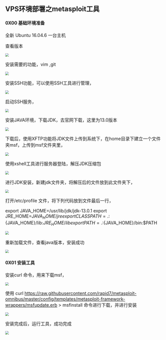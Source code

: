 ##                                                   VPS环境部署之metasploit工具

#### 0X00 基础环境准备

全新 Ubuntu 16.04.6  一台主机   

查看版本

<img src="https://github.com/ven0m01/notebook/raw/master/VPS/image/msf1.png" style="zoom: 67%;" />

安装需要的功能，vim ,git 

<img src="https://github.com/ven0m01/notebook/raw/master/VPS/image/msf2.png" style="zoom: 67%;" />

安装SSH功能，可以使用SSH工具进行管理，

<img src="https://github.com/ven0m01/notebook/raw/master/VPS/image/msf-ssh1.png" style="zoom: 67%;" />

启动SSH服务，

<img src="https://github.com/ven0m01/notebook/raw/master/VPS/image/msf-ssh2.png" style="zoom: 67%;" />



安装JAVA环境，下载JDK，去官网下载，这里为13.0版本

<img src="https://github.com/ven0m01/notebook/raw/master/VPS/image/msf-jdk5.png" style="zoom: 67%;" />

下载后，使用XFTP功能将JDK文件上传到系统下，在home目录下建立一个文件夹msf，上传到msf文件夹里，



<img src="https://github.com/ven0m01/notebook/raw/master/VPS/image/msf5.png" style="zoom: 67%;" />



使用xshell工具进行服务器登陆，解压JDK压缩包

<img src="https://github.com/ven0m01/notebook/raw/master/VPS/image/msf-jdk1.png" style="zoom: 67%;" />

进行JDK安装，新建jdk文件夹，将解压后的文件放到此文件夹下，

<img src="https://github.com/ven0m01/notebook/raw/master/VPS/image/msf-jdk2.png" style="zoom: 67%;" />

打开/etc/profile 文件，将下列代码放到文件最后一行，

export JAVA_HOME=/usr/lib/jdk/jdk-13.0.1
export JRE_HOME=${JAVA_HOME}/jre
export CLASSPATH=.:${JAVA_HOME}/lib:${JRE_HOME}/lib
export PATH=.:${JAVA_HOME}/bin:$PATH

<img src="https://github.com/ven0m01/notebook/raw/master/VPS/image/msf-jdk3.png" style="zoom: 67%;" />

重新加载文件，查看java版本，安装成功

<img src="https://github.com/ven0m01/notebook/raw/master/VPS/image/msf-jdk4.png" style="zoom: 67%;" />

#### 0X01 安装工具

安装curl 命令，用来下载msf，

<img src="https://github.com/ven0m01/notebook/raw/master/VPS/image/msf-curl.png" style="zoom: 67%;" />

使用  curl https://raw.githubusercontent.com/rapid7/metasploit-omnibus/master/config/templates/metasploit-framework-wrappers/msfupdate.erb > msfinstall  命令进行下载，并进行安装

<img src="https://github.com/ven0m01/notebook/raw/master/VPS/image/msf-install.png" style="zoom: 67%;" />



安装完成后，运行工具，成功完成

<img src="https://github.com/ven0m01/notebook/raw/master/VPS/image/msf-start.png" style="zoom: 67%;" />

